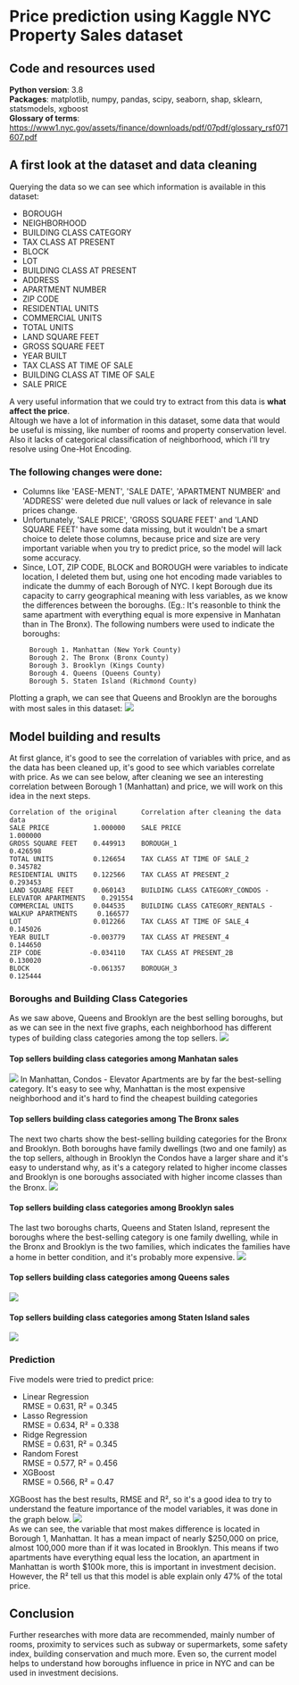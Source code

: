 # Price prediction using Kaggle NYC Property Sales dataset 

## Code and resources used
**Python version**: 3.8  
**Packages**: matplotlib, numpy, pandas, scipy, seaborn, shap, sklearn, statsmodels, xgboost  
**Glossary of terms**: https://www1.nyc.gov/assets/finance/downloads/pdf/07pdf/glossary_rsf071607.pdf

## A first look at the dataset and data cleaning
Querying the data so we can see which information is available in this dataset:
* BOROUGH
* NEIGHBORHOOD
* BUILDING CLASS CATEGORY
* TAX CLASS AT PRESENT
* BLOCK
* LOT
* BUILDING CLASS AT PRESENT
* ADDRESS
* APARTMENT NUMBER
* ZIP CODE
* RESIDENTIAL UNITS
* COMMERCIAL UNITS
* TOTAL UNITS
* LAND SQUARE FEET
* GROSS SQUARE FEET
* YEAR BUILT
* TAX CLASS AT TIME OF SALE
* BUILDING CLASS AT TIME OF SALE
* SALE PRICE  

A very useful information that we could try to extract from this data is **what affect the price**.  
Altough we have a lot of information in this dataset, some data that would be useful is missing, like number of rooms and property conservation level. Also it lacks of categorical classification of neighborhood, which i'll try resolve using One-Hot Encoding.

### The following changes were done:
* Columns like 'EASE-MENT', 'SALE DATE', 'APARTMENT NUMBER' and 'ADDRESS' were deleted due null values or lack of relevance in sale prices change.
* Unfortunately, 'SALE PRICE', 'GROSS SQUARE FEET' and 'LAND SQUARE FEET' have some data missing, but it wouldn't be a smart choice to delete those columns, because price and size are very important variable when you try to predict price, so the model will lack some accuracy.
* Since, LOT, ZIP CODE, BLOCK and BOROUGH were variables to indicate location, I deleted them but, using one hot encoding made variables to indicate the dummy of each Borough of NYC. I kept Borough due its capacity to carry geographical meaning with less variables, as we know the differences between the boroughs. (Eg.: It's reasonble to think the same apartment with everything equal is more expensive in Manhatan than in The Bronx). The following numbers were used to indicate the boroughs: 
```
     Borough 1. Manhattan (New York County)
     Borough 2. The Bronx (Bronx County)
     Borough 3. Brooklyn (Kings County)
     Borough 4. Queens (Queens County)
     Borough 5. Staten Island (Richmond County)
```
Plotting a graph, we can see that Queens and Brooklyn are the boroughs with most sales in this dataset:
![](/output14.png)  

## Model building and results
At first glance, it's good to see the correlation of variables with price, and as the data has been cleaned up, it's good to see which variables correlate with price. As we can see below, after cleaning we see an interesting correlation between Borough 1 (Manhattan) and price, we will work on this idea in the next steps.
```
Correlation of the original      Correlation after cleaning the data
data                           
SALE PRICE           1.000000    SALE PRICE                                              1.000000
GROSS SQUARE FEET    0.449913    BOROUGH_1                                               0.426598
TOTAL UNITS          0.126654    TAX CLASS AT TIME OF SALE_2                             0.345782
RESIDENTIAL UNITS    0.122566    TAX CLASS AT PRESENT_2                                  0.293453
LAND SQUARE FEET     0.060143    BUILDING CLASS CATEGORY_CONDOS - ELEVATOR APARTMENTS    0.291554 
COMMERCIAL UNITS     0.044535    BUILDING CLASS CATEGORY_RENTALS - WALKUP APARTMENTS     0.166577
LOT                  0.012266    TAX CLASS AT TIME OF SALE_4                             0.145026
YEAR BUILT          -0.003779    TAX CLASS AT PRESENT_4                                  0.144650
ZIP CODE            -0.034110    TAX CLASS AT PRESENT_2B                                 0.130020
BLOCK               -0.061357    BOROUGH_3                                               0.125444
```

### Boroughs and Building Class Categories
As we saw above, Queens and Brooklyn are the best selling boroughs, but as we can see in the next five graphs, each neighborhood has different types of building class categories among the top sellers.
![](/output3.png)
#### Top sellers building class categories among Manhatan sales
![](/output4.png)
In Manhattan, Condos - Elevator Apartments are by far the best-selling category. It's easy to see why, Manhattan is the most expensive neighborhood and it's hard to find the cheapest building categories
#### Top sellers building class categories among The Bronx sales
The next two charts show the best-selling building categories for the Bronx and Brooklyn. Both boroughs have family dwellings (two and one family) as the top sellers, although in Brooklyn the Condos have a larger share and it's easy to understand why, as it's a category related to higher income classes and Brooklyn is one boroughs associated with higher income classes than the Bronx.
![](/output5.png)
#### Top sellers building class categories among Brooklyn sales
The last two boroughs charts, Queens and Staten Island, represent the boroughs where the best-selling category is one family dwelling, while in the Bronx and Brooklyn is the two families, which indicates the families have a home in better condition, and it's probably more expensive.
![](/output6.png)
#### Top sellers building class categories among Queens sales
![](/output7.png)
#### Top sellers building class categories among Staten Island sales
![](/output8.png)

### Prediction
Five models were tried to predict price:
* Linear Regression  
RMSE = 0.631, R² = 0.345
* Lasso Regression  
RMSE = 0.634, R² = 0.338
* Ridge Regression  
RMSE = 0.631, R² = 0.345
* Random Forest  
RMSE = 0.577, R² = 0.456
* XGBoost  
RMSE = 0.566, R² = 0.47  

XGBoost has the best results, RMSE and R², so it's a good idea to try to understand the feature importance  of the model variables, it was done in the graph below.
![](/output15.png)  
As we can see, the variable that most makes difference is located in Borough 1, Manhattan. It has a mean impact of nearly $250,000 on price, almost 100,000 more than if it was located in Brooklyn. This means if two apartments have everything equal less the location, an apartment in Manhattan is worth $100k more, this is important in investment decision. However, the R² tell us that this model is able explain only 47% of the total price.
## Conclusion
Further researches with more data are recommended, mainly number of rooms, proximity to services such as subway or supermarkets, some safety index, building conservation and much more. Even so, the current model helps to understand how boroughs influence in price in NYC and can be used in investment decisions.
